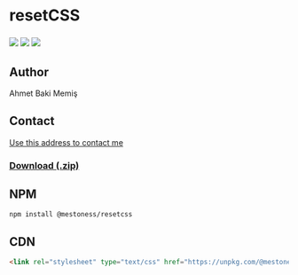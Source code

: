 # resetCSS 
### <p align="left"> <img src="https://img.shields.io/github/license/mestoness/resetCSS?style=for-the-badge"/> <img src="https://img.shields.io/npm/v/@mestoness/resetcss?style=for-the-badge"/>  <img src="https://img.shields.io/npm/dt/@mestoness/resetcss?style=for-the-badge"/> </p>
## Author 
Ahmet Baki Memiş
## Contact
<a href="mailto:resistmaze@gmail.com">Use this address to contact me</a>
<h3><a href="https://github.com/mestoness/resetcss/archive/master.zip">Download (.zip)</a></h3>	

## NPM

```
npm install @mestoness/resetcss

```

## CDN

```html
<link rel="stylesheet" type="text/css" href="https://unpkg.com/@mestoness/resetcss/dist/css/resetCSS.min.css">
```	
